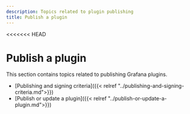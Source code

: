 ```yaml
---
description: Topics related to plugin publishing
title: Publish a plugin
---
```


<<<<<<< HEAD
# Publish a plugin

This section contains topics related to publishing Grafana plugins.

- [Publishing and signing criteria]({{< relref "../publishing-and-signing-criteria.md">}})
- [Publish or update a plugin]({{< relref "../publish-or-update-a-plugin.md">}})
